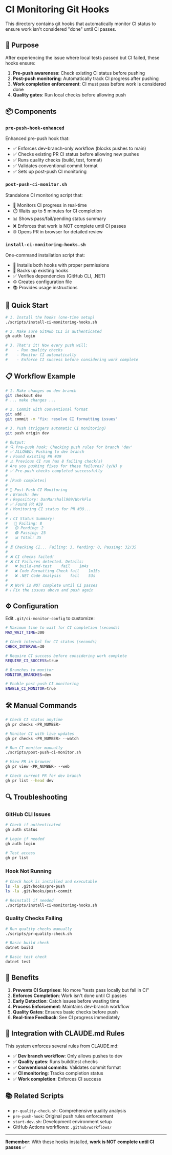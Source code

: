 # CI Monitoring Git Hooks

This directory contains git hooks that automatically monitor CI status to ensure work isn't considered "done" until CI passes.

## 🎯 Purpose

After experiencing the issue where local tests passed but CI failed, these hooks ensure:

1. **Pre-push awareness**: Check existing CI status before pushing
2. **Post-push monitoring**: Automatically track CI progress after pushing
3. **Work completion enforcement**: CI must pass before work is considered done
4. **Quality gates**: Run local checks before allowing push

## 📦 Components

### `pre-push-hook-enhanced`

Enhanced pre-push hook that:

- ✅ Enforces dev-branch-only workflow (blocks pushes to main)
- ✅ Checks existing PR CI status before allowing new pushes
- ✅ Runs quality checks (build, test, format)
- ✅ Validates conventional commit format
- ✅ Sets up post-push CI monitoring

### `post-push-ci-monitor.sh`

Standalone CI monitoring script that:

- 🔄 Monitors CI progress in real-time
- ⏱️ Waits up to 5 minutes for CI completion
- 📊 Shows pass/fail/pending status summary
- ❌ Enforces that work is NOT complete until CI passes
- 🌐 Opens PR in browser for detailed review

### `install-ci-monitoring-hooks.sh`

One-command installation script that:

- 🔧 Installs both hooks with proper permissions
- 💾 Backs up existing hooks
- ✅ Verifies dependencies (GitHub CLI, .NET)
- ⚙️ Creates configuration file
- 📚 Provides usage instructions

## 🚀 Quick Start

```bash
# 1. Install the hooks (one-time setup)
./scripts/install-ci-monitoring-hooks.sh

# 2. Make sure GitHub CLI is authenticated
gh auth login

# 3. That's it! Now every push will:
#    - Run quality checks
#    - Monitor CI automatically
#    - Enforce CI success before considering work complete
```

## 📋 Workflow Example

```bash
# 1. Make changes on dev branch
git checkout dev
# ... make changes ...

# 2. Commit with conventional format
git add .
git commit -m "fix: resolve CI formatting issues"

# 3. Push (triggers automatic CI monitoring)
git push origin dev

# Output:
# 🔍 Pre-push hook: Checking push rules for branch 'dev'
# ✅ ALLOWED: Pushing to dev branch
# ℹ️ Found existing PR #39
# ⚠️ Previous CI run has 8 failing check(s)
# Are you pushing fixes for these failures? (y/N) y
# ✅ Pre-push checks completed successfully
#
# [Push completes]
#
# 🔄 Post-Push CI Monitoring
# ℹ️ Branch: dev
# ℹ️ Repository: DanMarshall909/WorkFlo
# ✅ Found PR #39
# ℹ️ Monitoring CI status for PR #39...
#
# ℹ️ CI Status Summary:
#   🔴 Failing: 8
#   🟡 Pending: 2
#   🟢 Passing: 25
#   📊 Total: 35
#
# ⏳ Checking CI... Failing: 3, Pending: 0, Passing: 32/35
#
# ❌ CI checks failed!
# ❌ CI Failures detected. Details:
#   ❌ build-and-test	fail	1m4s
#   ❌ Code Formatting Check	fail	1m15s
#   ❌ .NET Code Analysis	fail	53s
#
# ❌ Work is NOT complete until CI passes
# ℹ️ Fix the issues above and push again
```

## ⚙️ Configuration

Edit `.git/ci-monitor-config` to customize:

```bash
# Maximum time to wait for CI completion (seconds)
MAX_WAIT_TIME=300

# Check interval for CI status (seconds)
CHECK_INTERVAL=30

# Require CI success before considering work complete
REQUIRE_CI_SUCCESS=true

# Branches to monitor
MONITOR_BRANCHES=dev

# Enable post-push CI monitoring
ENABLE_CI_MONITOR=true
```

## 🛠️ Manual Commands

```bash
# Check CI status anytime
gh pr checks <PR_NUMBER>

# Monitor CI with live updates
gh pr checks <PR_NUMBER> --watch

# Run CI monitor manually
./scripts/post-push-ci-monitor.sh

# View PR in browser
gh pr view <PR_NUMBER> --web

# Check current PR for dev branch
gh pr list --head dev
```

## 🔍 Troubleshooting

### GitHub CLI Issues

```bash
# Check if authenticated
gh auth status

# Login if needed
gh auth login

# Test access
gh pr list
```

### Hook Not Running

```bash
# Check hook is installed and executable
ls -la .git/hooks/pre-push
ls -la .git/hooks/post-commit

# Reinstall if needed
./scripts/install-ci-monitoring-hooks.sh
```

### Quality Checks Failing

```bash
# Run quality checks manually
./scripts/pr-quality-check.sh

# Basic build check
dotnet build

# Basic test check
dotnet test
```

## 🎯 Benefits

1. **Prevents CI Surprises**: No more "tests pass locally but fail in CI"
2. **Enforces Completion**: Work isn't done until CI passes
3. **Early Detection**: Catch issues before wasting time
4. **Process Enforcement**: Maintains dev-branch workflow
5. **Quality Gates**: Ensures basic checks before push
6. **Real-time Feedback**: See CI progress immediately

## 🔄 Integration with CLAUDE.md Rules

This system enforces several rules from CLAUDE.md:

- ✅ **Dev branch workflow**: Only allows pushes to dev
- ✅ **Quality gates**: Runs build/test checks
- ✅ **Conventional commits**: Validates commit format
- ✅ **CI monitoring**: Tracks completion status
- ✅ **Work completion**: Enforces CI success

## 📚 Related Scripts

- `pr-quality-check.sh`: Comprehensive quality analysis
- `pre-push-hook`: Original push rules enforcement
- `start-dev.sh`: Development environment setup
- GitHub Actions workflows: `.github/workflows/`

---

**Remember**: With these hooks installed, **work is NOT complete until CI passes** ✅
